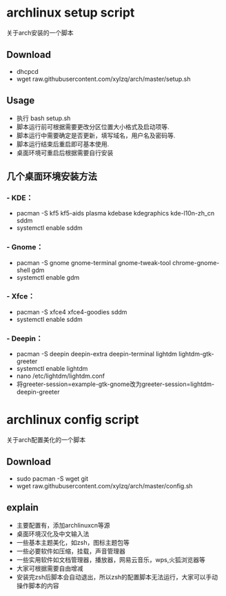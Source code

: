 # archlinux setup script

关于arch安装的一个脚本

## Download
- dhcpcd
- wget raw.githubusercontent.com/xylzq/arch/master/setup.sh

## Usage
- 执行 bash setup.sh
- 脚本运行前可根据需要更改分区位置大小格式及启动项等.
- 脚本运行中需要确定是否更新，填写域名，用户名及密码等.
- 脚本运行结束后重启即可基本使用.
- 桌面环境可重启后根据需要自行安装

## 几个桌面环境安装方法
### - KDE：
- pacman -S kf5 kf5-aids plasma kdebase kdegraphics kde-l10n-zh_cn sddm
- systemctl enable sddm
### - Gnome：
- pacman -S gnome gnome-terminal gnome-tweak-tool chrome-gnome-shell gdm
- systemctl enable gdm
### - Xfce：
- pacman -S xfce4 xfce4-goodies sddm
- systemctl enable sddm 
### - Deepin：
- pacman -S deepin deepin-extra deepin-terminal lightdm lightdm-gtk-greeter
- systemctl enable lightdm
- nano /etc/lightdm/lightdm.conf
- 将greeter-session=example-gtk-gnome改为greeter-session=lightdm-deepin-greeter


# archlinux config script

关于arch配置美化的一个脚本

## Download
- sudo pacman -S wget git
- wget raw.githubusercontent.com/xylzq/arch/master/config.sh

## explain
- 主要配置有，添加archlinuxcn等源
- 桌面环境汉化及中文输入法
- 一些基本主题美化，如zsh，图标主题包等
- 一些必要软件如压缩，挂载，声音管理器
- 一些实用软件如文档管理器，播放器，网易云音乐，wps,火狐浏览器等
- 大家可根据需要自由增减
- 安装完zsh后脚本会自动退出，所以zsh的配置脚本无法运行，大家可以手动操作脚本的内容


